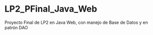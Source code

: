 # LP2_PFinal_Java_Web
Proyecto Final de LP2 en Java Web, con manejo de Base de Datos y en patrón DAO
